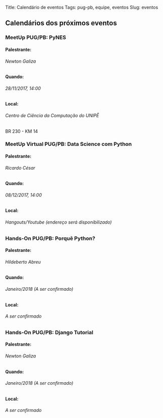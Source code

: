 Title: Calendário de eventos
Tags: pug-pb, equipe, eventos
Slug: eventos

## Calendários dos próximos eventos


### MeetUp PUG/PB: PyNES

#### Palestrante:

###### Newton Galiza

#### Quando:

###### 28/11/2017, 14:00

#### Local:

###### Centro de Ciência da Computação do UNIPÊ
BR 230 - KM 14



### MeetUp Virtual PUG/PB: Data Science com Python

#### Palestrante:

###### Ricardo César

#### Quando:

###### 08/12/2017, 14:00

#### Local:

###### Hangouts/Youtube (endereço será disponibilizado)



### Hands-On PUG/PB: Porquê Python?

#### Palestrante:

###### Hildeberto Abreu

#### Quando:

###### Janeiro/2018 (A ser confirmado)

#### Local:

###### A ser confirmado



### Hands-On PUG/PB: Django Tutorial

#### Palestrante:

###### Newton Galiza

#### Quando:

###### Janeiro/2018 (A ser confirmado)

#### Local:

###### A ser confirmado

